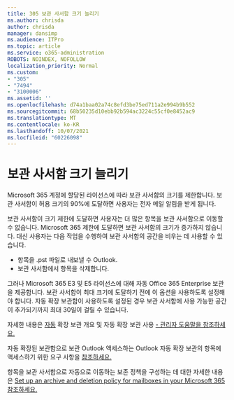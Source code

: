 ```yaml
---
title: 305 보관 사서함 크기 늘리기
ms.author: chrisda
author: chrisda
manager: dansimp
ms.audience: ITPro
ms.topic: article
ms.service: o365-administration
ROBOTS: NOINDEX, NOFOLLOW
localization_priority: Normal
ms.custom:
- "305"
- "7494"
- "3100006"
ms.assetid: ''
ms.openlocfilehash: d74a1baa02a74c8efd3be75ed711a2e994b9b552
ms.sourcegitcommit: 68b50235d10ebb92b594ac3224c55cf0e8452ac9
ms.translationtype: MT
ms.contentlocale: ko-KR
ms.lasthandoff: 10/07/2021
ms.locfileid: "60226098"
---
```

# <a name="increase-the-archive-mailbox-size"></a>보관 사서함 크기 늘리기

Microsoft 365 계정에 할당된 라이선스에 따라 보관 사서함의 크기를 제한합니다. 보관 사서함이 허용 크기의 90%에 도달하면 사용자는 전자 메일 알림을 받게 됩니다.

보관 사서함이 크기 제한에 도달하면 사용자는 더 많은 항목을 보관 사서함으로 이동할 수 없습니다. Microsoft 365 제한에 도달하면 보관 사서함의 크기가 증가하지 않습니다. 대신 사용자는 다음 작업을 수행하여 보관 사서함의 공간을 비우는 데 사용할 수 있습니다.

- 항목을 .pst 파일로 내보낼 수 Outlook.
- 보관 사서함에서 항목을 삭제합니다.

그러나 Microsoft 365 E3 및 E5 라이선스에 대해 자동 Office 365 Enterprise 보관을 제공합니다. 보관 사서함이 최대 크기에 도달하기 전에 이 옵션을 사용하도록 설정해야 합니다. 자동 확장 보관함이 사용하도록 설정된 경우 보관 사서함에 사용 가능한 공간이 추가되기까지 최대 30일이 걸릴 수 있습니다.

자세한 내용은 [자동](https://docs.microsoft.com/microsoft-365/compliance/autoexpanding-archiving) 확장 보관 개요 및 자동 확장 보관 사용 [- 관리자 도움말을 참조하세요.](https://docs.microsoft.com/microsoft-365/compliance/enable-autoexpanding-archiving)

자동 확장된 보관함으로 보관 Outlook 액세스하는 Outlook 자동 확장 보관의 항목에 액세스하기 위한 요구 사항을 [참조하세요.](https://docs.microsoft.com/microsoft-365/compliance/autoexpanding-archiving#outlook-requirements-for-accessing-items-in-an-auto-expanded-archive)

항목을 보관 사서함으로 자동으로 이동하는 보존 정책을 구성하는 데 대한 자세한 내용은 [Set up an archive and deletion policy for mailboxes in your Microsoft 365 참조하세요.](https://docs.microsoft.com//microsoft-365/compliance/set-up-an-archive-and-deletion-policy-for-mailboxes)